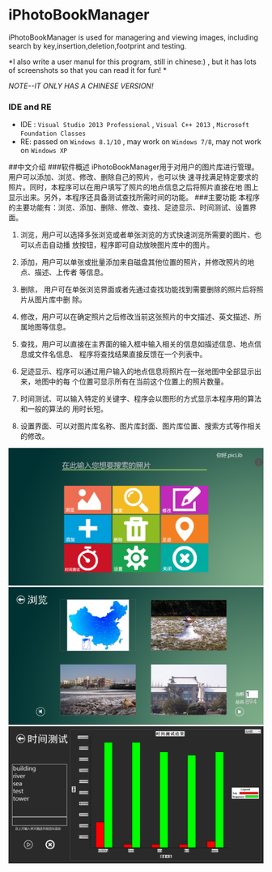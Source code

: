 # iPhotoBookManager
iPhotoBookManager is used for managering and viewing images, including search by key,insertion,deletion,footprint and testing.

*I also write a user manul for this program, still in chinese:) , but it has lots of screenshots so that you can read it for fun! *

*NOTE--IT ONLY HAS A CHINESE VERSION!*

### IDE and RE
- IDE : `Visual Studio 2013 Professional` , `Visual C++ 2013` , `Microsoft Foundation Classes`
- RE: passed on `Windows 8.1/10` , may work on `Windows 7/8`, may not work on `Windows XP`

##中文介绍
###软件概述
iPhotoBookManager用于对用户的图片库进行管理。用户可以添加、浏览、修改、删除自己的照片，也可以快
速寻找满足特定要求的照片。同时，本程序可以在用户填写了照片的地点信息之后将照片直接在地
图上显示出来。另外，本程序还具备测试查找所需时间的功能。
###主要功能
本程序的主要功能有：浏览、添加、删除、修改、查找、足迹显示、时间测试、设置界面。

1. 浏览，用户可以选择多张浏览或者单张浏览的方式快速浏览所需要的图片、也可以点击自动播
放按钮，程序即可自动放映图片库中的图片。

2. 添加，用户可以单张或批量添加来自磁盘其他位置的照片，并修改照片的地点、描述、上传者
等信息。

3.  删除， 用户可在单张浏览界面或者先通过查找功能找到需要删除的照片后将照片从图片库中删
除。

4. 修改，用户可以在确定照片之后修改当前这张照片的中文描述、英文描述、所属地图等信息。

5. 查找，用户可以直接在主界面的输入框中输入相关的信息如描述信息、地点信息或文件名信息、
程序将查找结果直接反馈在一个列表中。

6. 足迹显示、程序可以通过用户输入的地点信息将照片在一张地图中全部显示出来，地图中的每
个位置可显示所有在当前这个位置上的照片数量。

7. 时间测试、可以输入特定的关键字、程序会以图形的方式显示本程序用的算法和一般的算法的
用时长短。

8. 设置界面、可以对图片库名称、图片库封面、图片库位置、搜索方式等作相关的修改。

![image](https://github.com/KaitoHH/iPhotoBookManager/blob/master/s01.png)
![image](https://github.com/KaitoHH/iPhotoBookManager/blob/master/s02.png)
![image](https://github.com/KaitoHH/iPhotoBookManager/blob/master/s03.png)